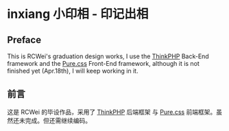 # inxiang 小印相 - 印记出相

## Preface

This is RCWei's graduation design works, I use the [ThinkPHP](https://http://www.thinkphp.cn/) Back-End framework and the [Pure.css](https://purecss.io) Front-End framework, although it is not finished yet (Apr.18th), I will keep working in it.

## 前言

这是 RCWei 的毕设作品，采用了 [ThinkPHP](https://http://www.thinkphp.cn/) 后端框架 与 [Pure.css](https://purecss.cn) 前端框架。虽然还未完成。但还需继续编码。